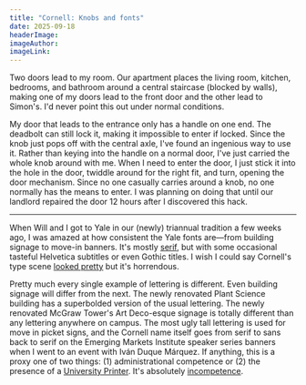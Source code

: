 ```yaml
---
title: "Cornell: Knobs and fonts"
date: 2025-09-18
headerImage:
imageAuthor:
imageLink:
---
```

Two doors lead to my room. Our apartment places the living room, kitchen, bedrooms, and bathroom around a central staircase (blocked by walls), making one of my doors lead to the front door and the other lead to Simon's. I'd never point this out under normal conditions. 

My door that leads to the entrance only has a handle on one end. The deadbolt can still lock it, making it impossible to enter if locked. Since the knob just pops off with the central axle, I've found an ingenious way to use it. Rather than keying into the handle on a normal door, I've just carried the whole knob around with me. When I need to enter the door, I just stick it into the hole in the door, twiddle around for the right fit, and turn, opening the door mechanism. Since no one casually carries around a knob, no one normally has the means to enter. I was planning on doing that until our landlord repaired the door 12 hours after I discovered this hack. 

---
When Will and I got to Yale in our (newly) triannual tradition a few weeks ago, I was amazed at how consistent the Yale fonts are—from building signage to move-in banners. It's mostly [serif](https://yaleidentity.yale.edu/core-identity-elements/yale-typefaces), but with some occasional tasteful Helvetica subtitles or even Gothic titles. I wish I could say Cornell's type scene [looked pretty](https://yaledailynews.com/blog/2009/11/16/thank-heavens-the-yale-font-is-so-pretty/) but it's horrendous. 

Pretty much every single example of lettering is different. Even building signage will differ from the next. The newly renovated Plant Science building has a superbolded version of the usual lettering. The newly renovated McGraw Tower's Art Deco-esque signage is totally different than any lettering anywhere on campus. The most ugly tall lettering is used for move in picket signs, and the Cornell name itself goes from serif to sans back to serif on the Emerging Markets Institute speaker series banners when I went to an event with Iván Duque Márquez. If anything, this is a proxy one of two things: (1) administrational competence or (2) the presence of a [University Printer](https://yaleidentity.yale.edu/). It's absolutely [incompetence](https://brand.cornell.edu/). 